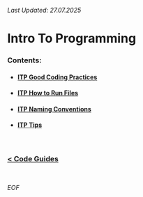*Last Updated: 27.07.2025*

# Intro To Programming

### Contents:
- #### [ITP Good Coding Practices][itp-good-coding-practices]
- #### [ITP How to Run Files][itp-how-to-run-files]
- #### [ITP Naming Conventions][itp-naming-conventions]
- #### [ITP Tips][itp-tips]

[itp-good-coding-practices]: https://github.com/rento-fox/Code-Guides/blob/main/Intro%20To%20Programming/ITP%20Good%20Coding%20Practices.md 'ITP Good Coding Practices.md'

[itp-how-to-run-files]: https://github.com/rento-fox/Code-Guides/blob/main/Intro%20To%20Programming/ITP%20How%20to%20Run%20Files.md 'ITP How to Run Files.md'

[itp-naming-conventions]: https://github.com/rento-fox/Code-Guides/blob/main/Intro%20To%20Programming/ITP%20Naming%20Conventions.md 'ITP Naming Conventions.md'

[itp-tips]: https://github.com/rento-fox/Code-Guides/blob/main/Intro%20To%20Programming/ITP%20Tips.md 'ITP Tips.md'

<br>

### [< Code Guides][code-guides]

[code-guides]: https://github.com/rento-fox/Code-Guides 'Code-Guides'

<br>

*EOF*
